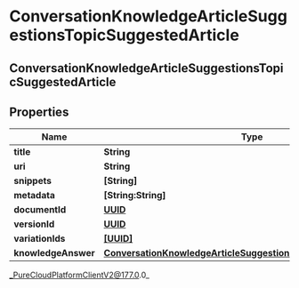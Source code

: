 # ConversationKnowledgeArticleSuggestionsTopicSuggestedArticle

## ConversationKnowledgeArticleSuggestionsTopicSuggestedArticle

## Properties

|Name | Type | Description | Notes|
|------------ | ------------- | ------------- | -------------|
| **title** | **String** |  | [optional] |
| **uri** | **String** |  | [optional] |
| **snippets** | **[String]** |  | [optional] |
| **metadata** | **[String:String]** |  | [optional] |
| **documentId** | [**UUID**](UUID) |  | [optional] |
| **versionId** | [**UUID**](UUID) |  | [optional] |
| **variationIds** | [**[UUID]**]([UUID]) |  | [optional] |
| **knowledgeAnswer** | [**ConversationKnowledgeArticleSuggestionsTopicKnowledgeAnswer**](ConversationKnowledgeArticleSuggestionsTopicKnowledgeAnswer) |  | [optional] |



_PureCloudPlatformClientV2@177.0.0_
